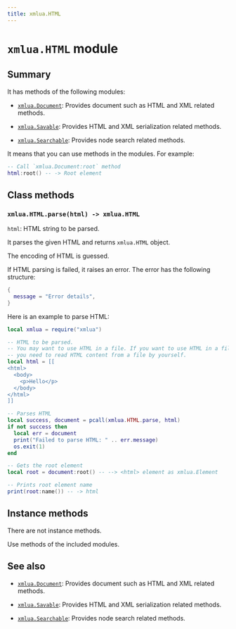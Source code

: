 ```yaml
---
title: xmlua.HTML
---
```


# `xmlua.HTML` module

## Summary

It has methods of the following modules:

  * [`xmlua.Document`][document]: Provides document such as HTML and XML related methods.

  * [`xmlua.Savable`][savable]: Provides HTML and XML serialization related methods.

  * [`xmlua.Searchable`][searchable]: Provides node search related methods.

It means that you can use methods in the modules. For example:

```lua
-- Call `xmlua.Document:root` method
html:root() -- -> Root element
```

## Class methods

### `xmlua.HTML.parse(html) -> xmlua.HTML`

`html`: HTML string to be parsed.

It parses the given HTML and returns `xmlua.HTML` object.

The encoding of HTML is guessed.

If HTML parsing is failed, it raises an error. The error has the
following structure:

```lua
{
  message = "Error details",
}
```

Here is an example to parse HTML:

```lua
local xmlua = require("xmlua")

-- HTML to be parsed.
-- You may want to use HTML in a file. If you want to use HTML in a file,
-- you need to read HTML content from a file by yourself.
local html = [[
<html>
  <body>
    <p>Hello</p>
  </body>
</html>
]]

-- Parses HTML
local success, document = pcall(xmlua.HTML.parse, html)
if not success then
  local err = document
  print("Failed to parse HTML: " .. err.message)
  os.exit(1)
end

-- Gets the root element
local root = document:root() -- --> <html> element as xmlua.Element

-- Prints root element name
print(root:name()) -- -> html
```

## Instance methods

There are not instance methods.

Use methods of the included modules.

## See also

  * [`xmlua.Document`][document]: Provides document such as HTML and XML related methods.

  * [`xmlua.Savable`][savable]: Provides HTML and XML serialization related methods.

  * [`xmlua.Searchable`][searchable]: Provides node search related methods.


[document]:document.html

[savable]:savable.html

[searchable]:searchable.html
